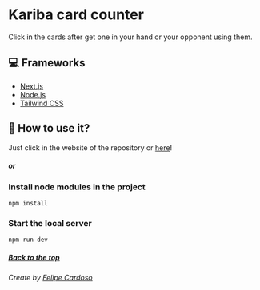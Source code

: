 # Kariba card counter

Click in the cards after get one in your hand or your opponent using them.

## 💻 Frameworks

- [Next.js](https://nextjs.org)
- [Node.js](https://nodejs.org)
- [Tailwind CSS](https://tailwindcss.com)

## 🚀 How to use it?

Just click in the website of the repository or [here](https://kariba-eight.vercel.app)!

##### or

### Install node modules in the project

```
npm install
```

### Start the local server

```
npm run dev
```

##### [Back to the top](https://github.com/imLymei/kariba-card-counte#Kariba-card-counter)

###### Create by [Felipe Cardoso](https://lymei.art)
